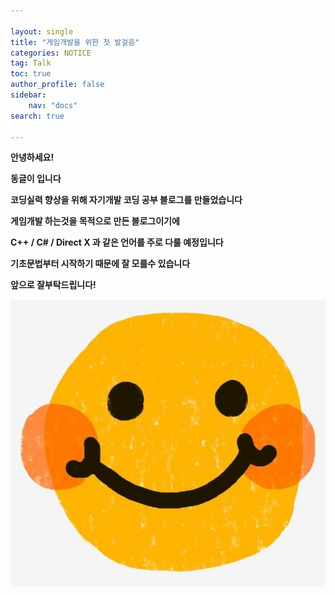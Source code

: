 ```yaml
---

layout: single
title: "게임개발을 위한 첫 발걸음"
categories: NOTICE
tag: Talk
toc: true
author_profile: false
sidebar:
    nav: "docs"
search: true

---
```


**안녕하세요!**

**동글이 입니다**

**코딩실력 향상을 위해 자기개발 코딩 공부 블로그를 만들었습니다**

**게임개발 하는것을 목적으로 만든 블로그이기에**

**C++ / C# / Direct X 과 같은 언어를 주로 다룰 예정입니다**

**기초문법부터 시작하기 때문에 잘 모를수 있습니다**

**앞으로 잘부탁드립니다!**



![smile](https://github.com/Heo-jaehyeon/Heo-jaehyeon.github.io/blob/master/images/smile.jpg?raw=true)

